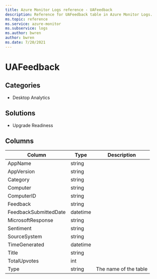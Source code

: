 ```yaml
---
title: Azure Monitor Logs reference - UAFeedback
description: Reference for UAFeedback table in Azure Monitor Logs.
ms.topic: reference
ms.service: azure-monitor
ms.subservice: logs
ms.author: bwren
author: bwren
ms.date: 7/20/2021
---
```


# UAFeedback

 

## Categories

- Desktop Analytics
## Solutions

- Upgrade Readiness




## Columns

|Column|Type|Description|
|---|---|---|
|AppName|string||
|AppVersion|string||
|Category|string||
|Computer|string||
|ComputerID|string||
|Feedback|string||
|FeedbackSubmittedDate|datetime||
|MicrosoftResponse|string||
|Sentiment|string||
|SourceSystem|string||
|TimeGenerated|datetime||
|Title|string||
|TotalUpvotes|int||
|Type|string|The name of the table|
